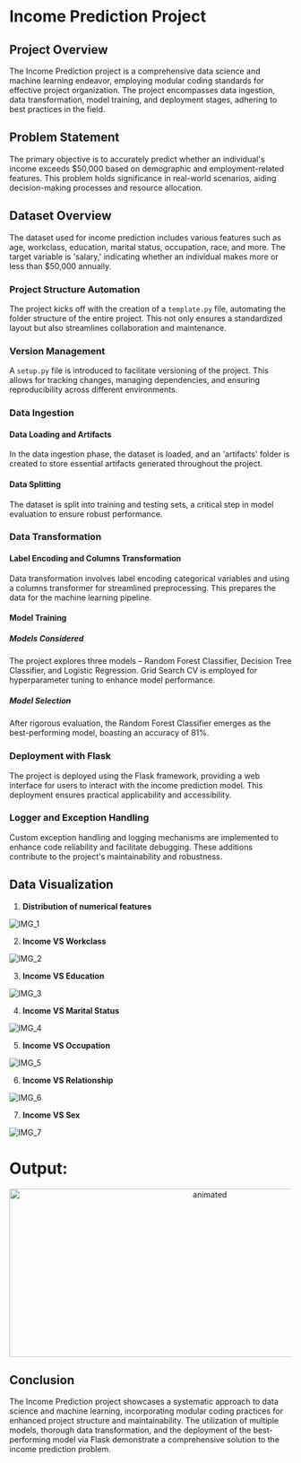 # Income Prediction Project

## Project Overview

The Income Prediction project is a comprehensive data science and machine learning endeavor, employing modular coding standards for effective project organization. The project encompasses data ingestion, data transformation, model training, and deployment stages, adhering to best practices in the field.

## Problem Statement

The primary objective is to accurately predict whether an individual's income exceeds $50,000 based on demographic and employment-related features. This problem holds significance in real-world scenarios, aiding decision-making processes and resource allocation.

## Dataset Overview

The dataset used for income prediction includes various features such as age, workclass, education, marital status, occupation, race, and more. The target variable is 'salary,' indicating whether an individual makes more or less than $50,000 annually.

### Project Structure Automation

The project kicks off with the creation of a `template.py` file, automating the folder structure of the entire project. This not only ensures a standardized layout but also streamlines collaboration and maintenance.

### Version Management

A `setup.py` file is introduced to facilitate versioning of the project. This allows for tracking changes, managing dependencies, and ensuring reproducibility across different environments.

### Data Ingestion

#### Data Loading and Artifacts
In the data ingestion phase, the dataset is loaded, and an 'artifacts' folder is created to store essential artifacts generated throughout the project.

#### Data Splitting
The dataset is split into training and testing sets, a critical step in model evaluation to ensure robust performance.

### Data Transformation

#### Label Encoding and Columns Transformation
Data transformation involves label encoding categorical variables and using a columns transformer for streamlined preprocessing. This prepares the data for the machine learning pipeline.

#### Model Training

##### Models Considered
The project explores three models – Random Forest Classifier, Decision Tree Classifier, and Logistic Regression. Grid Search CV is employed for hyperparameter tuning to enhance model performance.

##### Model Selection
After rigorous evaluation, the Random Forest Classifier emerges as the best-performing model, boasting an accuracy of 81%.

### Deployment with Flask

The project is deployed using the Flask framework, providing a web interface for users to interact with the income prediction model. This deployment ensures practical applicability and accessibility.

### Logger and Exception Handling

Custom exception handling and logging mechanisms are implemented to enhance code reliability and facilitate debugging. These additions contribute to the project's maintainability and robustness.


## Data Visualization

1. **Distribution of numerical features**
   
![IMG_1](https://github.com/samagra44/Income_Prediction/assets/77968722/afae406a-2ca5-4560-ab80-15e9446d3aeb)

2. **Income VS Workclass**
    
![IMG_2](https://github.com/samagra44/Income_Prediction/assets/77968722/b101ffd9-dfc4-4d5d-aeb8-e15e92c7f2e5)

3. **Income VS Education**

![IMG_3](https://github.com/samagra44/Income_Prediction/assets/77968722/d7bf5df7-c7bd-467c-9de5-69308a6a5e6a)

4. **Income VS Marital Status**

![IMG_4](https://github.com/samagra44/Income_Prediction/assets/77968722/b61939d3-e0c2-43c3-a893-23d505d22909)

5. **Income VS Occupation**

![IMG_5](https://github.com/samagra44/Income_Prediction/assets/77968722/8a2478a9-54e4-45a7-9bdc-9f629e469d11)

6. **Income VS Relationship**

![IMG_6](https://github.com/samagra44/Income_Prediction/assets/77968722/7e67dfa0-8616-49bd-a831-8168c1574c3f)

7. **Income VS Sex**
    
![IMG_7](https://github.com/samagra44/Income_Prediction/assets/77968722/d0329cdc-7164-492c-a4d6-bf1672b9e340)

# Output:

<p align="center">
<img src="https://github.com/samagra44/Income_Prediction/assets/77968722/bc2f3485-9ced-469f-8d9b-de416d22e99b" width=700 height=300 alt="animated"/>
</p>

## Conclusion

The Income Prediction project showcases a systematic approach to data science and machine learning, incorporating modular coding practices for enhanced project structure and maintainability. The utilization of multiple models, thorough data transformation, and the deployment of the best-performing model via Flask demonstrate a comprehensive solution to the income prediction problem.
